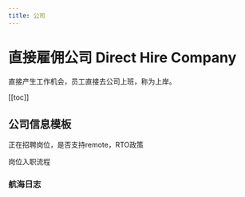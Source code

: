 ```yaml
---
title: 公司
---
```

# 直接雇佣公司 Direct Hire Company

直接产生工作机会，员工直接去公司上班，称为上岸。

[[toc]]

## 公司信息模板

正在招聘岗位，是否支持remote，RTO政策

岗位入职流程



### 航海日志